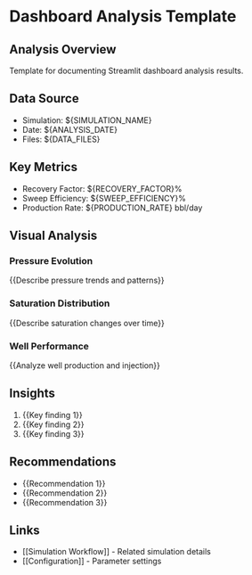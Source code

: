 # Dashboard Analysis Template

## Analysis Overview
Template for documenting Streamlit dashboard analysis results.

## Data Source
- Simulation: ${SIMULATION_NAME}
- Date: ${ANALYSIS_DATE}
- Files: ${DATA_FILES}

## Key Metrics
- Recovery Factor: ${RECOVERY_FACTOR}%
- Sweep Efficiency: ${SWEEP_EFFICIENCY}%
- Production Rate: ${PRODUCTION_RATE} bbl/day

## Visual Analysis

### Pressure Evolution
{{Describe pressure trends and patterns}}

### Saturation Distribution
{{Describe saturation changes over time}}

### Well Performance
{{Analyze well production and injection}}

## Insights
1. {{Key finding 1}}
2. {{Key finding 2}}
3. {{Key finding 3}}

## Recommendations
- {{Recommendation 1}}
- {{Recommendation 2}}
- {{Recommendation 3}}

## Links
- [[Simulation Workflow]] - Related simulation details
- [[Configuration]] - Parameter settings